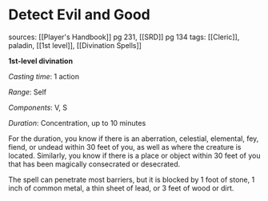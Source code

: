 # Detect Evil and Good
sources: [[Player's Handbook]] pg 231, [[SRD]] pg 134
tags: [[Cleric]], paladin, [[1st level]], [[Divination Spells]]

**1st-level divination**

*Casting time*: 1 action

*Range*: Self

*Components*: V, S

*Duration*: Concentration, up to 10 minutes

For the duration, you know if there is an aberration, celestial, elemental, fey, fiend, or undead within 30 feet of you, as well as where the creature is located. Similarly, you know if there is a place or object within 30 feet of you that has been magically consecrated or desecrated.

The spell can penetrate most barriers, but it is blocked by 1 foot of stone, 1 inch of common metal, a thin sheet of lead, or 3 feet of wood or dirt.
